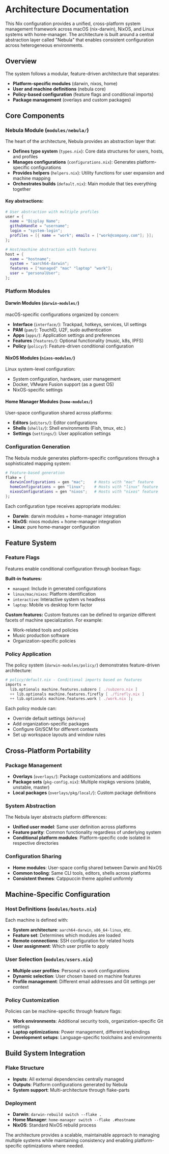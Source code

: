 # Architecture Documentation

This Nix configuration provides a unified, cross-platform system management framework across macOS (nix-darwin), NixOS, and Linux systems with home-manager. The architecture is built around a central abstraction layer called "Nebula" that enables consistent configuration across heterogeneous environments.

## Overview

The system follows a modular, feature-driven architecture that separates:
- **Platform-specific modules** (darwin, nixos, home)
- **User and machine definitions** (nebula core)
- **Policy-based configuration** (feature flags and conditional imports)
- **Package management** (overlays and custom packages)

## Core Components

### Nebula Module (`modules/nebula/`)

The heart of the architecture, Nebula provides an abstraction layer that:

- **Defines type system** (`types.nix`): Core data structures for users, hosts, and profiles
- **Manages configurations** (`configurations.nix`): Generates platform-specific configurations
- **Provides helpers** (`helpers.nix`): Utility functions for user expansion and machine mapping
- **Orchestrates builds** (`default.nix`): Main module that ties everything together

#### Key abstractions:

```nix
# User abstraction with multiple profiles
user = {
  name = "Display Name";
  githubHandle = "username";
  login = "system-login";
  profiles = [{ name = "work"; emails = ["work@company.com"]; }];
};

# Host/machine abstraction with features
host = {
  name = "hostname";
  system = "aarch64-darwin";
  features = ["managed" "mac" "laptop" "work"];
  user = "personalUser";
};
```

### Platform Modules

#### Darwin Modules (`darwin-modules/`)
macOS-specific configurations organized by concern:
- **Interface** (`interface/`): Trackpad, hotkeys, services, UI settings
- **PAM** (`pam/`): TouchID, U2F, sudo authentication
- **Apps** (`apps/`): Application settings and preferences
- **Features** (`features/`): Optional functionality (music, k8s, IPFS)
- **Policy** (`policy/`): Feature-driven conditional configuration

#### NixOS Modules (`nixos-modules/`)
Linux system-level configuration:
- System configuration, hardware, user management
- Docker, VMware Fusion support (as a guest OS)
- NixOS-specific settings

#### Home Manager Modules (`home-modules/`)
User-space configuration shared across platforms:
- **Editors** (`editors/`): Editor configurations
- **Shells** (`shells/`): Shell environments (Fish, tmux, etc.)
- **Settings** (`settings/`): User application settings

### Configuration Generation

The Nebula module generates platform-specific configurations through a sophisticated mapping system:

```nix
# Feature-based generation
flake = {
  darwinConfigurations = gen "mac";    # Hosts with "mac" feature
  homeConfigurations = gen "linux";    # Hosts with "linux" feature
  nixosConfigurations = gen "nixos";   # Hosts with "nixos" feature
};
```

Each configuration type receives appropriate modules:
- **Darwin**: darwin modules + home-manager integration
- **NixOS**: nixos modules + home-manager integration
- **Linux**: pure home-manager configuration

## Feature System

### Feature Flags
Features enable conditional configuration through boolean flags:

**Built-in features:**
- `managed`: Include in generated configurations
- `linux/mac/nixos`: Platform identification
- `interactive`: Interactive system vs headless
- `laptop`: Mobile vs desktop form factor

**Custom features:**
Custom features can be defined to organize different facets of machine specialization.
For example:
- Work-related tools and policies
- Music production software
- Organization-specific policies

### Policy Application

The policy system (`darwin-modules/policy/`) demonstrates feature-driven architecture:

```nix
# policy/default.nix - Conditional imports based on features
imports =
  lib.optionals machine.features.subzero [ ./subzero.nix ]
  ++ lib.optionals machine.features.firefly [ ./firefly.nix ]
  ++ lib.optionals machine.features.work [ ./work.nix ];
```

Each policy module can:
- Override default settings (`mkForce`)
- Add organization-specific packages
- Configure Git/SCM for different contexts
- Set up workspace layouts and window rules

## Cross-Platform Portability

### Package Management
- **Overlays** (`overlays/`): Package customizations and additions
- **Package sets** (`pkg-config.nix`): Multiple nixpkgs versions (stable, unstable, master)
- **Local packages** (`overlays/pkg/local/`): Custom package definitions

### System Abstraction
The Nebula layer abstracts platform differences:
- **Unified user model**: Same user definition across platforms
- **Feature parity**: Common functionality regardless of underlying system
- **Conditional platform modules**: Platform-specific code isolated in respective directories

### Configuration Sharing
- **Home modules**: User-space config shared between Darwin and NixOS
- **Common tooling**: Same CLI tools, editors, shells across platforms
- **Consistent themes**: Catppuccin theme applied uniformly

## Machine-Specific Configuration

### Host Definitions (`modules/hosts.nix`)
Each machine is defined with:
- **System architecture**: `aarch64-darwin`, `x86_64-linux`, etc.
- **Feature set**: Determines which modules are loaded
- **Remote connections**: SSH configuration for related hosts
- **User assignment**: Which user profile to apply

### User Selection (`modules/users.nix`)
- **Multiple user profiles**: Personal vs work configurations
- **Dynamic selection**: User chosen based on machine features
- **Profile management**: Different email addresses and Git settings per context

### Policy Customization
Policies can be machine-specific through feature flags:
- **Work environments**: Additional security tools, organization-specific Git settings
- **Laptop optimizations**: Power management, different keybindings
- **Development setups**: Language-specific toolchains and environments

## Build System Integration

### Flake Structure
- **Inputs**: All external dependencies centrally managed
- **Outputs**: Platform configurations generated by Nebula
- **System support**: Multi-architecture through flake-parts

### Deployment
- **Darwin**: `darwin-rebuild switch --flake .`
- **Home Manager**: `home-manager switch --flake .#hostname`
- **NixOS**: Standard NixOS rebuild process

The architecture provides a scalable, maintainable approach to managing multiple systems while maintaining consistency and enabling platform-specific optimizations where needed.